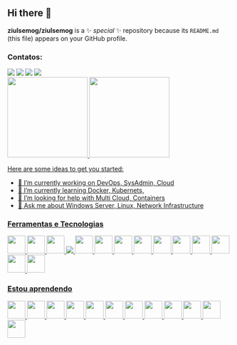 ## Hi there 👋


**ziulsemog/ziulsemog** is a ✨ _special_ ✨ repository because its `README.md` (this file) appears on your GitHub profile.

### Contatos:

<div>
<a href="https://www.youtube.com/channel/UC2I76kJ6XBmTzWgIpm9dVLg" target="_blank"><img src="https://img.shields.io/badge/YouTube-FF0000?style=for-the-badge&logo=youtube&logoColor=white" target="_blank"></a>
<a href="https://instagram.com/ziulsemog/" target="_blank"><img src="https://img.shields.io/badge/-Instagram-%23E4405F?style=for-the-badge&logo=instagram&logoColor=white" target="_blank"></a>
<a href = "mailto:gomes_luiz@outlook.com"><img src="https://img.shields.io/badge/Gmail-D14836?style=for-the-badge&logo=gmail&logoColor=white" target="_blank"></a>
<a href="https://www.linkedin.com/in/luizrobertogomes" target="_blank"><img src="https://img.shields.io/badge/-LinkedIn-%230077B5?style=for-the-badge&logo=linkedin&logoColor=white" target="_blank"></a>   
</div>

<div>
<a href="https://github.com/ziulsemog">
<img height="180em" src="https://github-readme-stats.vercel.app/api/top-langs/?ziulsemog&layout=compact&langs_count=7&theme=dracula"/>
<img height="180em" src="https://github-readme-stats.vercel.app/api?ziulsemog&show_icons=true&theme=dracula&include_all_commits=true&count_private=true"/>
</div>

Here are some ideas to get you started:

- 🔭 I’m currently working on DevOps, SysAdmin, Cloud
- 🌱 I’m currently learning Docker, Kubernets, 
- 🤔 I’m looking for help with Multi Cloud, Containers
- 💬 Ask me about Windows Server, Linux, Network Infrastructure

### Ferramentas e Tecnologias


<img src="https://cdn.jsdelivr.net/gh/devicons/devicon/icons/networkx/networkx-original.svg" width="40" height="40" /> <img src="https://cdn.jsdelivr.net/gh/devicons/devicon/icons/ubuntu/ubuntu-plain.svg" width="40" height="40" /> <img src="https://cdn.jsdelivr.net/gh/devicons/devicon/icons/debian/debian-original-wordmark.svg" width="40" height="40" /> <img src="https://cdn.jsdelivr.net/gh/devicons/devicon/icons/bash/bash-original.svg" /> <img src="https://cdn.jsdelivr.net/gh/devicons/devicon/icons/windows8/windows8-original.svg" width="40" height="40" /> <img src="https://cdn.jsdelivr.net/gh/devicons/devicon/icons/msdos/msdos-original.svg" width="40" height="40" /> <img src="https://cdn.jsdelivr.net/gh/devicons/devicon/icons/git/git-original.svg" width="40" height="40"/> <img src="https://cdn.jsdelivr.net/gh/devicons/devicon/icons/ssh/ssh-original-wordmark.svg" width="40" height="40" /> <img src="https://cdn.jsdelivr.net/gh/devicons/devicon/icons/googlecloud/googlecloud-original.svg" width="40" height="40" /> <img src="https://cdn.jsdelivr.net/gh/devicons/devicon/icons/azure/azure-original.svg" width="40" height="40" /> <img src="https://cdn.jsdelivr.net/gh/devicons/devicon/icons/grafana/grafana-original.svg" width="40" height="40" /> <img src="https://cdn.jsdelivr.net/gh/devicons/devicon/icons/mysql/mysql-original-wordmark.svg" width="40" height="40" /> <img src="https://cdn.jsdelivr.net/gh/devicons/devicon/icons/vscode/vscode-original.svg" width="40" height="40" /> <img src="https://cdn.jsdelivr.net/gh/devicons/devicon/icons/apache/apache-original.svg" width="40" height="40" />

 ### Estou aprendendo

<img src="https://cdn.jsdelivr.net/gh/devicons/devicon/icons/docker/docker-plain.svg" width="40" height="40" /> <img src="https://cdn.jsdelivr.net/gh/devicons/devicon/icons/php/php-plain.svg" width="40" height="40" /> <img src="https://cdn.jsdelivr.net/gh/devicons/devicon/icons/ansible/ansible-plain.svg" width="40" height="40" /> <img src="https://cdn.jsdelivr.net/gh/devicons/devicon/icons/apachekafka/apachekafka-original-wordmark.svg" width="40" height="40" /> <img src="https://cdn.jsdelivr.net/gh/devicons/devicon/icons/jenkins/jenkins-original.svg" width="40" height="40" /> <img src="https://cdn.jsdelivr.net/gh/devicons/devicon/icons/jira/jira-original-wordmark.svg" width="40" height="40" /> <img src="https://cdn.jsdelivr.net/gh/devicons/devicon/icons/kubernetes/kubernetes-plain-wordmark.svg" width="40" height="40" /> <img src="https://cdn.jsdelivr.net/gh/devicons/devicon/icons/laravel/laravel-plain-wordmark.svg" width="40" height="40" /> <img src="https://cdn.jsdelivr.net/gh/devicons/devicon/icons/mongodb/mongodb-original-wordmark.svg" width="40" height="40" /> <img src="https://cdn.jsdelivr.net/gh/devicons/devicon/icons/oracle/oracle-original.svg" width="40" height="40" /> <img src="https://cdn.jsdelivr.net/gh/devicons/devicon/icons/redhat/redhat-original-wordmark.svg" width="40" height="40" /> <img src="https://cdn.jsdelivr.net/gh/devicons/devicon/icons/terraform/terraform-original-wordmark.svg" width="40" height="40" />
